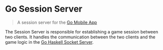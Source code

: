 # Go Session Server

> A session server for the [Go Mobile App](https://github.com/asattelmaier/go-mobile-app)

The Session Server is responsible for establishing a game session between two clients.
It handles the communication between the two clients and the game logic in the [Go Haskell Socket Server](https://github.com/asattelmaier/go-haskell).

